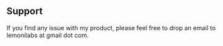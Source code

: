 ## Support
If you find any issue with my product, please feel free to drop an email to lemonilabs at gmail dot com.